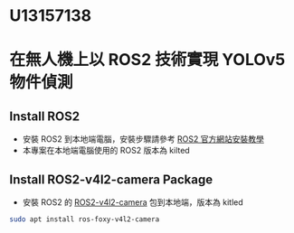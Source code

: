 # U13157138
# 在無人機上以 ROS2 技術實現 YOLOv5 物件偵測

## Install ROS2
- 安裝 ROS2 到本地端電腦，安裝步驟請參考 [ROS2 官方網站安裝教學](https://docs.ros.org/en/kilted/Installation/Alternatives/Ubuntu-Development-Setup.html)
- 本專案在本地端電腦使用的 ROS2 版本為 kilted

## Install ROS2-v4l2-camera Package
- 安裝 ROS2 的 [ROS2-v4l2-camera]([https://github.com/ros-drivers/ros2_v4l2_camera](https://index.ros.org/r/v4l2_camera/#kilted)) 包到本地端，版本為 kitled

```bash
sudo apt install ros-foxy-v4l2-camera
